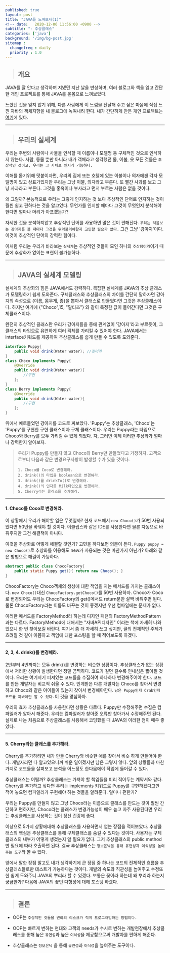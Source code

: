 ```yaml
---
published: true
layout: post
title: "JAVA를 느껴보자(1)"
<!-- date:   2020-12-06 11:56:00 +0900 -->
subtitle: "- 추상클래스"
categories: ['java']
background: '/img/bg-post.jpg'
sitemap :
  changefreq : daily
  priority : 1.0
---
```



> ## 개요

JAVA를 잘 안다고 생각하며 지냈던 지난 날을 반성하며, 여러 블로그와 책을 읽고 간단한 개인 프로젝트를 통해 JAVA를 온몸으로 느껴보았다. 

느꼈던 것을 잊지 않기 위해,  다른 사람에게 이 느낌을 전달해 주고 싶은 마음에 직접 느낀 자바의 객체지향을 내 블로그에 녹여내려 한다. 내가 간단하게 만든 개인 프로젝트는 [여기]("https://github.com/BrandPark/Bullet-Shooting-Game-JAVA_GUI-")에 있다. 

---
> ## 우리의 실세계

우리는 주변의 사람이나 사물을 인식할 때 이름이나 모델명 등 구체적인 것으로 인식하지 않는다. 사람, 동물 뿐만 아니라 내가 객체라고 생각했던 물, 이불, 옷 모든 것들은 ```추상적인 것이고, 우리는 그 자체로 인지가 가능하다.```

이해를 돕기위해 덧붙이자면, 우리의 집에 또는 호텔에 있는 이불이나 의자에겐 각자 모델명이 있고 상표가있지만 우리는 그냥 이불, 의자라고 부른다. 또 빨간 사과를 보고 그냥 사과라고 부른다. 그것을 홍옥이나 부사라고 먼저 부르는 사람은 없을 것이다.

왜 그럴까? 본능적으로 우리는 그렇게 인지하는 것 보다 추상적인 단어로 인지하는 것이 훨씬 쉽고 편하다는 것을 알고있다. 무언가를 인지할 때마다 그것이 무엇인지 분석해야한다면 얼마나 머리가 아프겠는가?

자세한 것을 분석하지않고 추상적인 단어를 사용하면 많은 것이 편해진다.  ```우리는 처음보는 강아지를 볼 때마다 그것을 뭐라불러야할지 고민할 필요가 없다.``` 그건 그냥 '강아지'이다. 이것이 추상적인 단어의 강력한 힘이다.

이처럼 우리는 우리가 바라보는 ```실세계```는 추상적인 것들이 모인 하나의 ```추상덩어리```이기 때문에 추상화가 없이는 표현이 불가능하다.

---
> ## JAVA의 실세계 모델링


실세계의 추상화의 힘은 JAVA에서도 강력하다.  복잡한 실세계를 JAVA의 추상 클래스가 모델링하기 쉽게 도와준다. 구체클래스와 추상클래스의 차이를 간단히 말하자면 강아지의 속성으로 {이름, 몸무게, 종}을 뽑아서 클래스로 만들었다면 그것은 추상클래스이다. 하지만 여기에 {"Choco",15, "말티즈"} 와 같이 특정한 값이 들어간다면 그것은 구체클래스이다. 

완전히 추상적인 클래스란 우리가 강아지들을 종에 관계없이 '강아지'라고 부르듯이, 그 클래스의 타입으로 유연하게 여러 객체를 가리킬 수 있어야 한다.  JAVA에서는 interface키워드를 제공하여 추상클래스를 쉽게 만들 수 있도록 도와준다. 
```java
interface Puppy{
	public void drink(Water water);	//짖어라
}
class Choco implements Puppy{
	@Override
	public void drink(Water water){
		//구현	
	};	
}
class Berry implements Puppy{
	@Override
	public void drink(Water water){
		//구현
	};	
}
``` 
위에서 예로들었던 강아지를 코드로 짜보았다.  'Puppy'는 추상클래스, 'Choco'는 'Puppy'를 구현한 구현 클래스이자 구체 클래스이다.  우리는 Puppy라는 타입으로 Choco와 Berry를 모두 가리킬 수 있게 되었다. 자, 그러면 이제 이러한 추상화가 얼마나 강력한지 알아보자. 

>우리가 Puppy를 만들지 않고 Choco와 Berry만 만들었다고 가정하자. 고객으로부터 다음과 같은 변경요구사항이 발생할 수가 있을 것이다.
>```
>1. Choco를 Coco로 변경해라.
>2. drink()의 타입을 boolean으로 변경해라.
>3. drink()를 drinkTo()로 변경해라.
>4. drink()의 인자를 Milk타입으로 변경해라.
>5. Cherry라는 클래스를 추가해라.
>```

---

#### 1. Choco를 Coco로 변경해라.

 이 상황에서 우리가 해야할 일은 무엇일까? 현재 코드에서 ```new Choco()```가 50번 사용되었다면 50번을 바꿔야 할 것이다.  이클립스와 같은 IDE를 사용한다면 물론 자동으로 바꿔주지만 그건 해결책이 아니다. 

이것을 추상화로 어떻게 해결할 것인가?  고민을 하다보면 의문이 든다. ```Puppy puppy = new Choco()```로 추상화를 이용해도 new가 사용되는 것은 마찬가지 아닌가?  아래와 같은 방법으로 해결이 가능하다.
```java
abstract public class ChocoFactory{
	public static Puppy get(){ return new Choco(); }
}
```
ChocoFactory는 Choco객체의 생성에 대한 책임을 지는 메서드를 가지는 클래스이다. ```new Choco()```대신 ```ChocoFactory.getChoco()```를 50번 사용하자.  Choco가 Coco로 변경되어도 우리는 ChocoFactory의 get()메서드 return문만 살짝 바꿔주면 된다. 물론 ChocoFactory라는 이름도 바꾸는 것이 좋겠지만 우선 컴파일에는 문제가 없다.  

이러한 메서드를 FactoryMethod라 하는데 디자인 패턴의 FactoryMethodPattern과는 다르다.  FactoryMethod에 대해서는 "자바API디자인" 이라는 책에 자세히 나와있으니 한 번 찾아보길 바란다. 
여기서 좀 더 자세히 쓰고 싶지만, 글의 전체적인 주제가 흐려질 것 같아 이쯤하고 책임에 대한 포스팅을 할 때 적어보도록 하겠다. 

---

#### 2, 3, 4. drink()를 변경해라.

2번부터 4번까지는 모두 drink()를 변경하는 비슷한 상황이다.   추상클래스가 없는 상황에서 저러한 상황이 발생한다면 정말 끔찍하다. 코드가 길면 길수록 인내심은 짧아질 것이다. 우리는 여기저기 퍼져있는 코드들을 수집하여 하나하나 변경해주어야 한다. 코드를 만든 개발자는 비교적 쉬울 수 있다. 인계받은 다른 개발자는 Choco를 찾아서 변경하고 Choco와 같은 아이들이 있는지 찾아서 변경해야한다.  ```남은 Puppy인지 Crab인지 코드를 까봐야만 알 수 있다.```이 것을 명심하자.

우리의 효자 추상클래스를 사용한다면 상황은 다르다. Puppy만 수정해주면 수집은 컴파일러가 알아서 해준다. 우리는 컴파일러가 찾아준 오류만 찾아가서 수정해주면 된다. 실제로 나는 처음으로 추상클래스를 사용해서 코딩했을 때 JAVA의 이러한 점이 매우 좋았다.

---

#### 5. Cherry라는 클래스를 추가해라.

Cherry를 추가하려면 내가 만들 Cherry와 비슷한 애를 찾아서 비슷 하게 만들어야 한다. 개발자라면 다 알고있으니까 쉬운 일이겠지만 남은 그렇지 않다. 앞의 상황들과 마찬가지로 코드들을 살펴보고 분석을 어느정도 한다음에야 작업에 들어갈 수 있다. 

추상클래스는 어떨까? 추상클래스는 가져야 할 책임들을 미리 적어두는 계약서와 같다. Cherry를 추가하고 싶다면 우리는 implements 키워드로 Puppy를 구현하겠다고만 적어 놓으면 컴파일러가 구현해야 하는 것들을 알려준다. 얼마나 편한가?

우리는 Puppy를 만들지 않고 그냥 Choco라는 이름으로 클래스를 만드는 것이 훨씬 간단하고 편하지만, Choco라는 클래스가  변경가능성이 매우 높고 자주 사용된다면 우리는 추상클래스를 사용하는 것이 정신 건강에 좋다.

이상으로 5가지 상황에대해 추상클래스를 사용하면서 얻는 장점을 적어보았다.  추상클래스의 핵심은 추상클래스를 통해 구체클래스를 숨길 수 있다는 것이다. 사용자는 구체클래스의 내부가 어떻게 생겼는지 알 필요가 없다. 그저 추상클래스의 public method만 필요에 따라 호출하면 된다. 결국 추상클래스는 ```정보은닉을 통해 유연성과 이식성을 높여주는 도구```라 볼 수 있다. 

앞에서 말한 장점 말고도 내가 생각하기에 큰 장점 중 하나는 코드의 전체적인 흐름을 추상클래스들로만 테스트가 가능하다는 것이다.  개발의 속도와 직관성을 높여주고 수정또한 쉽게 도와주니 JAVA의 뿌리라 할 수 있겠다. 보통은 꽃이라 하는데 왜 뿌리라 하는지 궁금한가? 다음에 JAVA의 꽃인 다형성에 대해 포스팅 하겠다. 

---
> ## 결론
* OOP는 ```추상적인 것들을 변화의 리스크가 적게 프로그래밍하는 방법이다.```

* OOP는 빠르게 변하는 현대와 고객의 needs가 수시로 변하는 개발현장에서 추상클래스를 통해 높은 ```유연성```과 높은 ```이식성```을 제공함으로써 개발자를 편하게 해준다. 

* 추상클래스는 ```정보은닉``` 을 통해 ```유연성```과 ```이식성```을 높여주는 도구이다.